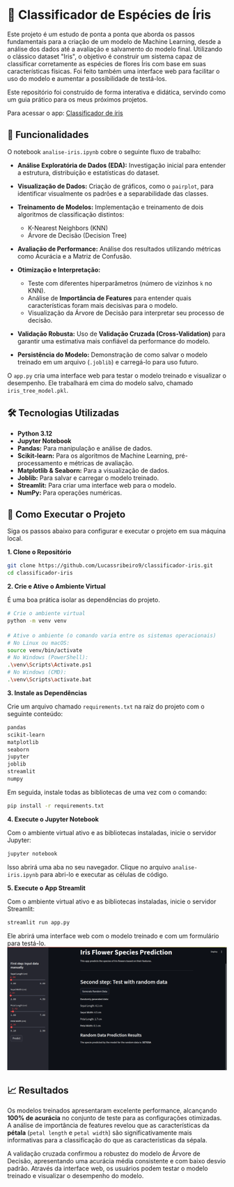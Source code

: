 # 🌳 Classificador de Espécies de Íris

Este projeto é um estudo de ponta a ponta que aborda os passos fundamentais para a criação de um modelo de Machine Learning, desde a análise dos dados até a avaliação e salvamento do modelo final. Utilizando o clássico dataset "Iris", o objetivo é construir um sistema capaz de classificar corretamente as espécies de flores Íris com base em suas características físicas. Foi feito também uma interface web para facilitar o uso do modelo e aumentar a possibilidade de testá-los.

Este repositório foi construído de forma interativa e didática, servindo como um guia prático para os meus próximos projetos.

Para acessar o app: [Classificador de íris](https://iris-classifierstudy.streamlit.app)

## 🎯 Funcionalidades

O notebook `analise-iris.ipynb` cobre o seguinte fluxo de trabalho:

- **Análise Exploratória de Dados (EDA):** Investigação inicial para entender a estrutura, distribuição e estatísticas do dataset.

- **Visualização de Dados:** Criação de gráficos, como o `pairplot`, para identificar visualmente os padrões e a separabilidade das classes.
- **Treinamento de Modelos:** Implementação e treinamento de dois algoritmos de classificação distintos:
  - K-Nearest Neighbors (KNN)
  - Árvore de Decisão (Decision Tree)
- **Avaliação de Performance:** Análise dos resultados utilizando métricas como Acurácia e a Matriz de Confusão.
- **Otimização e Interpretação:**
  - Teste com diferentes hiperparâmetros (número de vizinhos `k` no KNN).
  - Análise de **Importância de Features** para entender quais características foram mais decisivas para o modelo.
  - Visualização da Árvore de Decisão para interpretar seu processo de decisão.
- **Validação Robusta:** Uso de **Validação Cruzada (Cross-Validation)** para garantir uma estimativa mais confiável da performance do modelo.
- **Persistência do Modelo:** Demonstração de como salvar o modelo treinado em um arquivo (`.joblib`) e carregá-lo para uso futuro.

O `app.py` cria uma interface web para testar o modelo treinado e visualizar o desempenho. Ele trabalhará em cima do modelo salvo, chamado `iris_tree_model.pkl`.

## 🛠️ Tecnologias Utilizadas

- **Python 3.12**
- **Jupyter Notebook**
- **Pandas:** Para manipulação e análise de dados.
- **Scikit-learn:** Para os algoritmos de Machine Learning, pré-processamento e métricas de avaliação.
- **Matplotlib & Seaborn:** Para a visualização de dados.
- **Joblib:** Para salvar e carregar o modelo treinado.
- **Streamlit:** Para criar uma interface web para o modelo.
- **NumPy:** Para operações numéricas.

## 🚀 Como Executar o Projeto

Siga os passos abaixo para configurar e executar o projeto em sua máquina local.

**1. Clone o Repositório**

```bash
git clone https://github.com/Lucassribeiro9/classificador-iris.git
cd classificador-iris
```

**2. Crie e Ative o Ambiente Virtual**

É uma boa prática isolar as dependências do projeto.

```bash
# Crie o ambiente virtual
python -m venv venv

# Ative o ambiente (o comando varia entre os sistemas operacionais)
# No Linux ou macOS:
source venv/bin/activate
# No Windows (PowerShell):
.\venv\Scripts\Activate.ps1
# No Windows (CMD):
.\venv\Scripts\activate.bat
```

**3. Instale as Dependências**

Crie um arquivo chamado `requirements.txt` na raiz do projeto com o seguinte conteúdo:

```txt
pandas
scikit-learn
matplotlib
seaborn
jupyter
joblib
streamlit
numpy
```

Em seguida, instale todas as bibliotecas de uma vez com o comando:

```bash
pip install -r requirements.txt
```

**4. Execute o Jupyter Notebook**

Com o ambiente virtual ativo e as bibliotecas instaladas, inicie o servidor Jupyter:

```bash
jupyter notebook
```

Isso abrirá uma aba no seu navegador. Clique no arquivo `analise-iris.ipynb` para abri-lo e executar as células de código.

**5. Execute o App Streamlit**

Com o ambiente virtual ativo e as bibliotecas instaladas, inicie o servidor Streamlit:

```bash
streamlit run app.py
```
Ele abrirá uma interface web com o modelo treinado e com um formulário para testá-lo.
![streamlit-app-iris](image.png)

## 📈 Resultados

Os modelos treinados apresentaram excelente performance, alcançando **100% de acurácia** no conjunto de teste para as configurações otimizadas. A análise de importância de features revelou que as características da **pétala** (`petal length` e `petal width`) são significativamente mais informativas para a classificação do que as características da sépala.

A validação cruzada confirmou a robustez do modelo de Árvore de Decisão, apresentando uma acurácia média consistente e com baixo desvio padrão.
Através da interface web, os usuários podem testar o modelo treinado e visualizar o desempenho do modelo.
